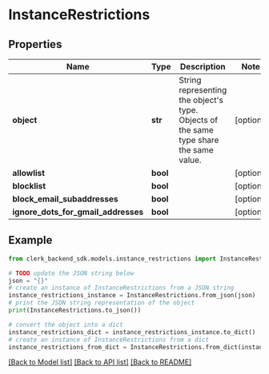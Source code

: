 # InstanceRestrictions


## Properties

Name | Type | Description | Notes
------------ | ------------- | ------------- | -------------
**object** | **str** | String representing the object&#39;s type. Objects of the same type share the same value. | [optional] 
**allowlist** | **bool** |  | [optional] 
**blocklist** | **bool** |  | [optional] 
**block_email_subaddresses** | **bool** |  | [optional] 
**ignore_dots_for_gmail_addresses** | **bool** |  | [optional] 

## Example

```python
from clerk_backend_sdk.models.instance_restrictions import InstanceRestrictions

# TODO update the JSON string below
json = "{}"
# create an instance of InstanceRestrictions from a JSON string
instance_restrictions_instance = InstanceRestrictions.from_json(json)
# print the JSON string representation of the object
print(InstanceRestrictions.to_json())

# convert the object into a dict
instance_restrictions_dict = instance_restrictions_instance.to_dict()
# create an instance of InstanceRestrictions from a dict
instance_restrictions_from_dict = InstanceRestrictions.from_dict(instance_restrictions_dict)
```
[[Back to Model list]](../README.md#documentation-for-models) [[Back to API list]](../README.md#documentation-for-api-endpoints) [[Back to README]](../README.md)


